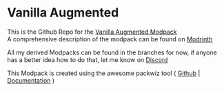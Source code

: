 # Vanilla Augmented

This is the Github Repo for the [Vanilla Augmented Modpack](https://modrinth.com/modpack/vanilla_augmented)<br>
A comprehensive description of the modpack can be found on [Modrinth](https://modrinth.com/modpack/vanilla_augmented)<br>

All my derived Modpacks can be found in the branches for now, if anyone has a better idea how to do that, let me know on [Discord](https://discord.gg/rmUkjG8S6V)

This Modpack is created using the awesome packwiz tool ( [Github](https://github.com/packwiz/packwiz) | [Documentation](https://packwiz.infra.link/) )